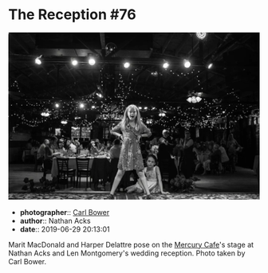 # The Reception \#76

![Marit MacDonald and Harper Delattre pose on the Mercury Cafe's stage](assets/2019-06-29-set-3-the-reception-76.webp)

* **photographer**:: [Carl Bower](https://carlbowerphotos.com)  
* **author**:: Nathan Acks  
* **date**:: 2019-06-29 20:13:01

Marit MacDonald and Harper Delattre pose on the [Mercury Cafe](http://mercurycafe.com)'s stage at Nathan Acks and Len Montgomery's wedding reception. Photo taken by Carl Bower.
